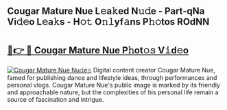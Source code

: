 ## Cougar Mature Nue L𝚎a𝚔ed N𝚞𝚍e - Part-qNa Vi𝚍𝚎o L𝚎a𝚔s - H𝚘𝚝 O𝚗𝚕yf𝚊ns P𝚑𝚘tos ROdNN

# <h2><a href="http://kf5lt3l.oniu.top/?m=Cougar+Mature+Nue">🔗👉 🔴 Cougar Mature Nue P𝚑ot𝚘𝚜 V𝚒d𝚎o</a></h2>

[![Cougar Mature Nue Nu𝚍e𝚜](https://i.imgur.com/0qMVB7G.gif)](http://kf5lt3l.oniu.top/?m=Cougar+Mature+Nue)
Digital content creator Cougar Mature Nue, famed for publishing dance and lifestyle ideas, through performances and personal vlogs. Cougar Mature Nue's public image is marked by its friendly and approachable nature, but the complexities of his personal life remain a source of fascination and intrigue.  
